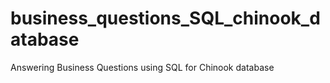 # business_questions_SQL_chinook_database
Answering Business Questions using SQL for Chinook database

